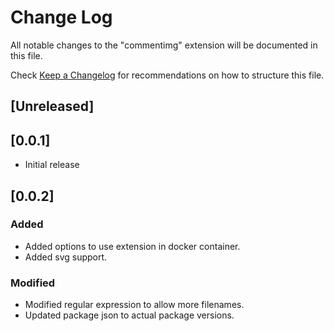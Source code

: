 # Change Log
All notable changes to the "commentimg" extension will be documented in this file.

Check [Keep a Changelog](http://keepachangelog.com/) for recommendations on how to structure this file.

## [Unreleased]

## [0.0.1]
- Initial release

## [0.0.2]
### Added
- Added options to use extension in docker container.
- Added svg support.

### Modified
- Modified regular expression to allow more filenames.
- Updated package json to actual package versions.
